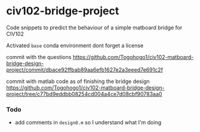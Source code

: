 # civ102-bridge-project
Code snippets to predict the behaviour of a simple matboard bridge for CIV102

Activated `base` conda environment
dont forget a license

commit with the questions https://github.com/Togohogo1/civ102-matboard-bridge-design-project/commit/dbace92ffbab89aa6efb1627e2a3eeed7e691c2f

commit with matlab code as of finishing the bridge design
https://github.com/Togohogo1/civ102-matboard-bridge-design-project/tree/c77bd9eddbb08254cd004a4ce7d08cbf90783aa0

### Todo
- add comments in `design0.m` so I understand what I'm doing
